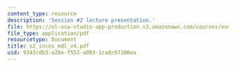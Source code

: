 ```yaml
---
content_type: resource
description: 'Session #2 lecture presentation.'
file: https://ol-ocw-studio-app-production.s3.amazonaws.com/courses/esd-33-systems-engineering-summer-2004/9343cdb3a26ef552a0031cadc67108ea_s2_incos_mdl_v4.pdf
file_type: application/pdf
resourcetype: Document
title: s2_incos_mdl_v4.pdf
uid: 9343cdb3-a26e-f552-a003-1cadc67108ea
---
```

